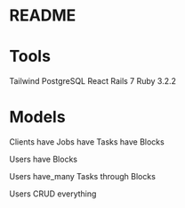 # README

# Tools
  Tailwind
  PostgreSQL
  React
  Rails 7
  Ruby 3.2.2

# Models
  Clients have Jobs have Tasks have Blocks

  Users have Blocks

  Users have_many Tasks through Blocks

  Users CRUD everything
